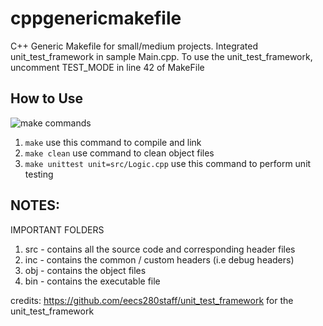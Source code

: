 # cppgenericmakefile
C++ Generic Makefile for small/medium projects. Integrated unit_test_framework in sample Main.cpp. 
To use the unit_test_framework, uncomment TEST_MODE in line 42 of MakeFile


## How to Use
![make commands](https://s3.gifyu.com/images/make-commands.gif)
1. ``make``  use this command to compile and link 
2. ``make clean``  use command to clean object files
3. ``make unittest unit=src/Logic.cpp`` use this command to perform unit testing


## NOTES:
IMPORTANT FOLDERS
1. src - contains all the source code and corresponding header files
2. inc - contains the common / custom headers (i.e debug headers)
3. obj - contains the object files
4. bin - contains the executable file


credits:
https://github.com/eecs280staff/unit_test_framework for the unit_test_framework 
